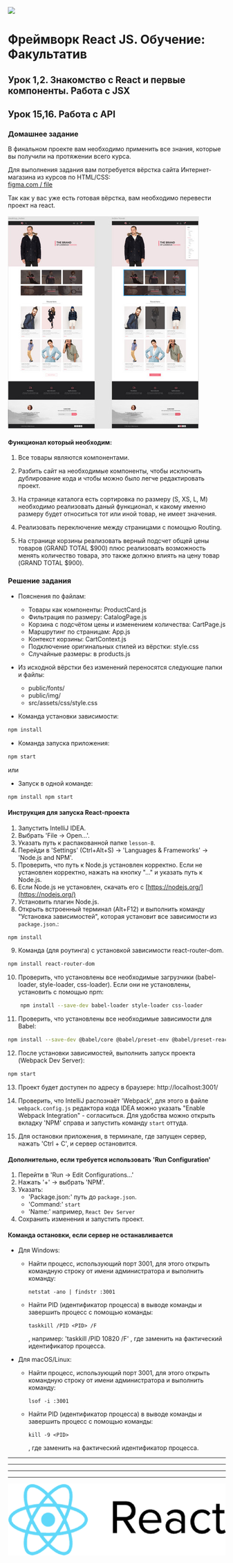 ![](../assets/react-top.png)
# Фреймворк React JS. Обучение: Факультатив
## Урок 1,2. Знакомство с React и первые компоненты. Работа с JSX
## Урок 15,16. Работа с API
### Домашнее задание

В финальном проекте вам необходимо применить все знания, которые вы получили на протяжении всего курса.

Для выполнения задания вам потребуется вёрстка сайта Интернет-магазина из курсов по HTML/CSS: <br>
[figma.com / file](https://www.figma.com/file/SbfOi2i4S1pIs0G6uOLPCx/shop-(Copy)?type=design&node-id=0-1&mode=design&t=HqHf7Yort2ND3o3y-0)

Так как у вас уже есть готовая вёрстка, вам необходимо перевести проект на react. <br><br>
![](assets/mockup.jpg)

#### Функционал который необходим:

1. Все товары являются компонентами.

2. Разбить сайт на необходимые компоненты, чтобы исключить дублирование кода и чтобы можно было легче редактировать проект.

3. На странице каталога есть сортировка по размеру (S, XS, L, M) необходимо реализовать даный функционал, к какому именно размеру будет относиться тот или иной товар, не имеет значения.

4. Реализовать переключение между страницами с помощью Routing.

5. На странице корзины реализовать верный подсчет общей цены товаров (GRAND TOTAL $900) плюс реализовать возможность менять количество товара, это также должно влиять на цену товар (GRAND TOTAL $900).


### Решение задания

- Пояснения по файлам:
    - Товары как компоненты: ProductCard.js
    - Фильтрация по размеру: CatalogPage.js
    - Корзина с подсчётом цены и изменением количества: CartPage.js
    - Маршрутинг по страницам: App.js
    - Контекст корзины: CartContext.js
    - Подключение оригинальных стилей из вёрстки: style.css
    - Случайные размеры: в products.js
- Из исходной вёрстки без изменений переносятся следующие папки и файлы:
    - public/fonts/
    - public/img/
    - src/assets/css/style.css

- Команда установки зависимости:

```bash
npm install
```

- Команда запуска приложения: 
```bash
npm start
```
или

- Запуск в одной команде:
```bash
npm install npm start 
```

#### Инструкция для запуска React-проекта


1. Запустить IntelliJ IDEA.
2. Выбрать 'File → Open...'.
3. Указать путь к распакованной папке `lesson-8`.
4. Перейди в 'Settings' (Ctrl+Alt+S) -> 'Languages & Frameworks' -> 'Node.js and NPM'.
5. Проверить, что путь к Node.js установлен корректно. Если не установлен корректно, нажать на кнопку "..." и указать путь к Node.js.
6. Если Node.js не установлен, скачать его с [https://nodejs.org/](https://nodejs.org/)
7. Установить плагин Node.js.
8. Открыть встроенный терминал (Alt+F12) и выполнить команду "Установка зависимостей", которая установит все зависимости из `package.json`.:

```bash
npm install
```
9. Команда (для роутинга) с установкой зависимости react-router-dom.

```bash
npm install react-router-dom
```

10. Проверить, что установлены все необходимые загрузчики (babel-loader, style-loader, css-loader). Если они не установлены, установить с помощью npm:
```bash
    npm install --save-dev babel-loader style-loader css-loader
```

11. Проверить, что установлены все необходимые зависимости для Babel:
```bash
npm install --save-dev @babel/core @babel/preset-env @babel/preset-react
```
12. После установки зависимостей, выполнить запуск проекта (Webpack Dev Server):

```bash
npm start
```
13. Проект будет доступен по адресу в браузере: http://localhost:3001/

14. Проверить, что IntelliJ распознаёт 'Webpack', для этого в файле `webpack.config.js` редактора кода IDEA можно указать "Enable Webpack Integration" - согласиться.
    Для удобства можно открыть вкладку 'NPM' справа и запустить команду `start` оттуда.
15. Для остановки приложения, в терминале, где запущен сервер, нажать 'Ctrl + C', и сервер остановится.

#### Дополнительно, если требуется использовать 'Run Configuration'

1. Перейти в 'Run → Edit Configurations...'
2. Нажать '+' → выбрать 'NPM'.
3. Указать:
     - 'Package.json:' путь до `package.json`.
     - 'Command:' `start`
     - 'Name:' например, `React Dev Server`
4. Сохранить изменения и запустить проект.

#### Команда остановки, если сервер не останавливается


- Для Windows:
     - Найти процесс, использующий порт 3001, для этого открыть командную строку от имени администратора и выполнить команду:
        ```
        netstat -ano | findstr :3001
        ```
     - Найти PID (идентификатор процесса) в выводе команды и завершить процесс с помощью команды:
        ```
        taskkill /PID <PID> /F
        ```
        , например: 'taskkill /PID 10820 /F'
        , где заменить <PID> на фактический идентификатор процесса.

- Для macOS/Linux:
    - Найти процесс, использующий порт 3001, для этого открыть командную строку от имени администратора и выполнить команду:
      ```
      lsof -i :3001
      ```

    - Найти PID (идентификатор процесса) в выводе команды и завершить процесс с помощью команды:
      ```
      kill -9 <PID>
      ```
        , где заменить <PID> на фактический идентификатор процесса.





<hr><hr><hr><hr>

![](assets/react-min.png)
